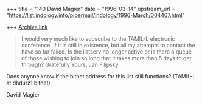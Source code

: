 +++
title = "140 David Magier"
date = "1996-03-14"
upstream_url = "https://list.indology.info/pipermail/indology/1996-March/004467.html"

+++
[Archive link](https://list.indology.info/pipermail/indology/1996-March/004467.html)

> I would very much like to subscribe to the TAMIL-L electronic conference, if
> it is still in existence, but all my attempts to contact the 
> <listserv at vm.urz.uni-heidelberg.de> have so far failed. Is the listserv no 
> longer active or is there a queue of those wishing to join so long that it
> takes more than 5 days to get through? Gratefully Yours, Jan Filipsky 

Does anyone know if the bitnet address for this list still functions?
(TAMIL-L at dhdurz1.bitnet)

David Magier




